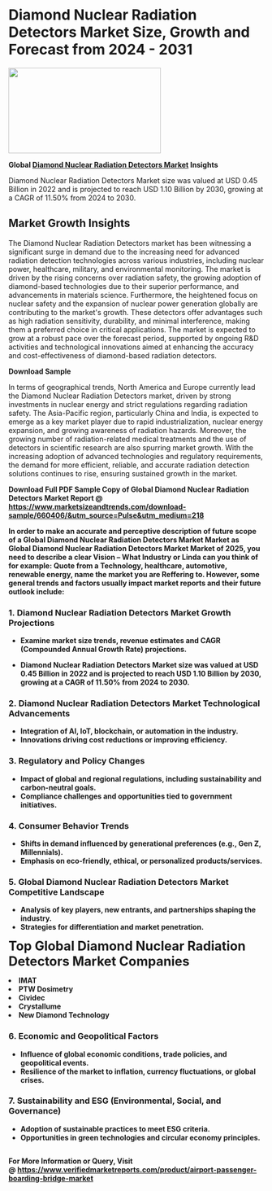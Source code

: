 <H1>Diamond Nuclear Radiation Detectors Market Size, Growth and Forecast from 2024 - 2031</H1><img class="aligncenter size-medium wp-image-584254" src="https://thirdeyenews.in/wp-content/uploads/2024/09/Global-Market-Research-300x168.jpeg" alt="" width="300" height="168" /><p><strong>Global&nbsp;<a href="https://www.marketsizeandtrends.com/download-sample/660406/&amp;utm_source=Pulse&amp;utm_medium=218">Diamond Nuclear Radiation Detectors Market</a> Insights</strong></p><p>Diamond Nuclear Radiation Detectors Market size was valued at USD 0.45 Billion in 2022 and is projected to reach USD 1.10 Billion by 2030, growing at a CAGR of 11.50% from 2024 to 2030.</p><p><h2>Market Growth Insights</h2> <p>The Diamond Nuclear Radiation Detectors market has been witnessing a significant surge in demand due to the increasing need for advanced radiation detection technologies across various industries, including nuclear power, healthcare, military, and environmental monitoring. The market is driven by the rising concerns over radiation safety, the growing adoption of diamond-based technologies due to their superior performance, and advancements in materials science. Furthermore, the heightened focus on nuclear safety and the expansion of nuclear power generation globally are contributing to the market's growth. These detectors offer advantages such as high radiation sensitivity, durability, and minimal interference, making them a preferred choice in critical applications. The market is expected to grow at a robust pace over the forecast period, supported by ongoing R&D activities and technological innovations aimed at enhancing the accuracy and cost-effectiveness of diamond-based radiation detectors.</p> <p><strong>Download Sample</strong></p> <p>In terms of geographical trends, North America and Europe currently lead the Diamond Nuclear Radiation Detectors market, driven by strong investments in nuclear energy and strict regulations regarding radiation safety. The Asia-Pacific region, particularly China and India, is expected to emerge as a key market player due to rapid industrialization, nuclear energy expansion, and growing awareness of radiation hazards. Moreover, the growing number of radiation-related medical treatments and the use of detectors in scientific research are also spurring market growth. With the increasing adoption of advanced technologies and regulatory requirements, the demand for more efficient, reliable, and accurate radiation detection solutions continues to rise, ensuring sustained growth in the market. <p><strong></p><p><span class=""><strong>Download Full PDF Sample Copy of Global Diamond Nuclear Radiation Detectors Market Report</strong> @ <a href="https://www.marketsizeandtrends.com/download-sample/660406/&amp;utm_source=Pulse&amp;utm_medium=218" target="_blank">https://www.marketsizeandtrends.com/download-sample/660406/&amp;utm_source=Pulse&amp;utm_medium=218</a></span></p><p>In order to make an accurate and perceptive description of future scope of a Global&nbsp;Diamond Nuclear Radiation Detectors Market Market as Global&nbsp;Diamond Nuclear Radiation Detectors Market Market of 2025, you need to describe a clear Vision &ndash; What Industry or Linda can you think of for example: Quote from a Technology, healthcare, automotive, renewable energy, name the market you are Reffering to. However, some general trends and factors usually impact market reports and their future outlook include:</p><h3>1.&nbsp;<strong>Diamond Nuclear Radiation Detectors Market Growth Projections</strong></h3><ul><li>Examine market size trends, revenue estimates and CAGR (Compounded Annual Growth Rate) projections.</li><li><p>Diamond Nuclear Radiation Detectors Market size was valued at USD 0.45 Billion in 2022 and is projected to reach USD 1.10 Billion by 2030, growing at a CAGR of 11.50% from 2024 to 2030.</p></li></ul><h3>2.&nbsp;<strong>Diamond Nuclear Radiation Detectors Market Technological Advancements</strong></h3><ul><li>Integration of AI, IoT, blockchain, or automation in the industry.</li><li>Innovations driving cost reductions or improving efficiency.</li></ul><h3>3.&nbsp;<strong>Regulatory and Policy Changes</strong></h3><ul><li>Impact of global and regional regulations, including sustainability and carbon-neutral goals.</li><li>Compliance challenges and opportunities tied to government initiatives.</li></ul><h3>4.&nbsp;<strong>Consumer Behavior Trends</strong></h3><ul><li>Shifts in demand influenced by generational preferences (e.g., Gen Z, Millennials).</li><li>Emphasis on eco-friendly, ethical, or personalized products/services.</li></ul><h3>5.&nbsp;<strong>Global Diamond Nuclear Radiation Detectors Market Competitive Landscape</strong></h3><ul><li>Analysis of key players, new entrants, and partnerships shaping the industry.</li><li>Strategies for differentiation and market penetration.</li></ul><p data-pm-slice="1 1 []"><span style="color: inherit; font-family: inherit; font-size: 25px;">Top Global Diamond Nuclear Radiation Detectors Market Companies</span></p><div class="" data-test-id=""><p><li>IMAT</li><li> PTW Dosimetry</li><li> Cividec</li><li> Crystallume</li><li> New Diamond Technology</li></p></div><h3>6.&nbsp;<strong>Economic and Geopolitical Factors</strong></h3><ul><li>Influence of global economic conditions, trade policies, and geopolitical events.</li><li>Resilience of the market to inflation, currency fluctuations, or global crises.</li></ul><h3>7.&nbsp;<strong>Sustainability and ESG (Environmental, Social, and Governance)</strong></h3><ul><li>Adoption of sustainable practices to meet ESG criteria.</li><li>Opportunities in green technologies and circular economy principles.</li></ul><h2><strong style="font-size: 14px;">For More Information or Query, Visit @&nbsp;</strong><a style="background-color: #ffffff; font-size: 14px;" href="https://www.marketsizeandtrends.com/report/diamond-nuclear-radiation-detectors-market/" target="_blank">https://www.verifiedmarketreports.com/product/airport-passenger-boarding-bridge-market</a></h2>

